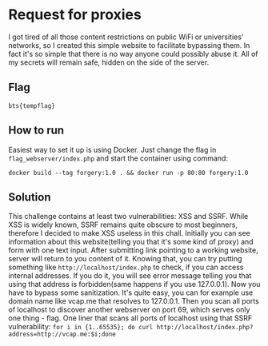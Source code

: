# Request for proxies

I got tired of all those content restrictions on public WiFi or universities' networks, so I created this simple website to facilitate bypassing them. In fact it's so simple that there is no way anyone could possibly abuse it. All of my secrets will remain safe, hidden on the side of the server.

## Flag

```
bts{tempflag}
```

## How to run

Easiest way to set it up is using Docker. Just change the flag in `flag_webserver/index.php` and start the container using command:
```
docker build --tag forgery:1.0 . && docker run -p 80:80 forgery:1.0
```

## Solution

This challenge contains at least two vulnerabilities: XSS and SSRF. While XSS is widely known, SSRF remains quite obscure to most beginners, therefore I decided to make XSS useless in this chall.
Initially you can see information about this website(telling you that it's some kind of proxy) and form with one text input. After submitting link pointing to a working website, server will return to you content of it. Knowing that, you can try putting something like `http://localhost/index.php` to check, if you can access internal addresses. If you do it, you will see error message telling you that using that address is forbidden(same happens if you use 127.0.0.1). Now you have to bypass some sanitization. It's quite easy, you can for example use domain name like vcap.me that resolves to 127.0.0.1. Then you scan all ports of localhost to discover another webserver on port 69, which serves only one thing - flag. 
One liner that scans all ports of localhost using that SSRF vulnerability: ```for i in {1..65535}; do curl http://localhost/index.php?address=http://vcap.me:$i;done```
